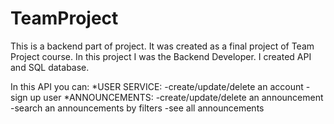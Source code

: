 # TeamProject
This is a backend part of project. It was created as a final project of Team Project course. In this project I was the Backend Developer. I created API and SQL database. 

In this API you can:
  *USER SERVICE:
      -create/update/delete an account
      -sign up user
  *ANNOUNCEMENTS:
      -create/update/delete an announcement
      -search an announcements by filters
      -see all announcements
